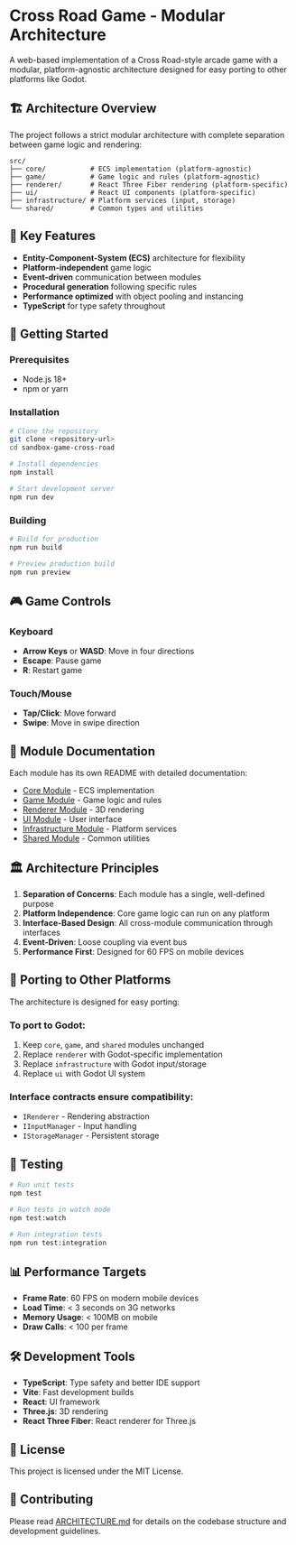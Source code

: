 # Cross Road Game - Modular Architecture

A web-based implementation of a Cross Road-style arcade game with a modular, platform-agnostic architecture designed for easy porting to other platforms like Godot.

## 🏗️ Architecture Overview

The project follows a strict modular architecture with complete separation between game logic and rendering:

```
src/
├── core/           # ECS implementation (platform-agnostic)
├── game/           # Game logic and rules (platform-agnostic)
├── renderer/       # React Three Fiber rendering (platform-specific)
├── ui/             # React UI components (platform-specific)
├── infrastructure/ # Platform services (input, storage)
└── shared/         # Common types and utilities
```

## 🎯 Key Features

- **Entity-Component-System (ECS)** architecture for flexibility
- **Platform-independent** game logic
- **Event-driven** communication between modules
- **Procedural generation** following specific rules
- **Performance optimized** with object pooling and instancing
- **TypeScript** for type safety throughout

## 🚀 Getting Started

### Prerequisites
- Node.js 18+
- npm or yarn

### Installation
```bash
# Clone the repository
git clone <repository-url>
cd sandbox-game-cross-road

# Install dependencies
npm install

# Start development server
npm run dev
```

### Building
```bash
# Build for production
npm run build

# Preview production build
npm run preview
```

## 🎮 Game Controls

### Keyboard
- **Arrow Keys** or **WASD**: Move in four directions
- **Escape**: Pause game
- **R**: Restart game

### Touch/Mouse
- **Tap/Click**: Move forward
- **Swipe**: Move in swipe direction

## 📁 Module Documentation

Each module has its own README with detailed documentation:

- [Core Module](src/core/README.md) - ECS implementation
- [Game Module](src/game/README.md) - Game logic and rules
- [Renderer Module](src/renderer/README.md) - 3D rendering
- [UI Module](src/ui/README.md) - User interface
- [Infrastructure Module](src/infrastructure/README.md) - Platform services
- [Shared Module](src/shared/README.md) - Common utilities

## 🏛️ Architecture Principles

1. **Separation of Concerns**: Each module has a single, well-defined purpose
2. **Platform Independence**: Core game logic can run on any platform
3. **Interface-Based Design**: All cross-module communication through interfaces
4. **Event-Driven**: Loose coupling via event bus
5. **Performance First**: Designed for 60 FPS on mobile devices

## 🔄 Porting to Other Platforms

The architecture is designed for easy porting:

### To port to Godot:
1. Keep `core`, `game`, and `shared` modules unchanged
2. Replace `renderer` with Godot-specific implementation
3. Replace `infrastructure` with Godot input/storage
4. Replace `ui` with Godot UI system

### Interface contracts ensure compatibility:
- `IRenderer` - Rendering abstraction
- `IInputManager` - Input handling
- `IStorageManager` - Persistent storage

## 🧪 Testing

```bash
# Run unit tests
npm test

# Run tests in watch mode
npm test:watch

# Run integration tests
npm run test:integration
```

## 📊 Performance Targets

- **Frame Rate**: 60 FPS on modern mobile devices
- **Load Time**: < 3 seconds on 3G networks
- **Memory Usage**: < 100MB on mobile
- **Draw Calls**: < 100 per frame

## 🛠️ Development Tools

- **TypeScript**: Type safety and better IDE support
- **Vite**: Fast development builds
- **React**: UI framework
- **Three.js**: 3D rendering
- **React Three Fiber**: React renderer for Three.js

## 📝 License

This project is licensed under the MIT License.

## 🤝 Contributing

Please read [ARCHITECTURE.md](ARCHITECTURE.md) for details on the codebase structure and development guidelines.